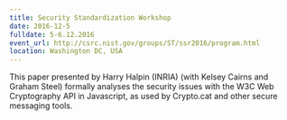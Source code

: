 ```yaml
---
title: Security Standardization Workshop
date: 2016-12-5
fulldate: 5-6.12.2016
event_url: http://csrc.nist.gov/groups/ST/ssr2016/program.html
location: Washington DC, USA
---
```


This paper presented by Harry Halpin (INRIA) (with Kelsey Cairns and Graham Steel) formally analyses the security issues with the W3C Web Cryptography API in Javascript, as used by Crypto.cat and other secure messaging tools.

